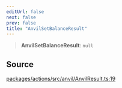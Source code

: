 ```yaml
---
editUrl: false
next: false
prev: false
title: "AnvilSetBalanceResult"
---
```


> **AnvilSetBalanceResult**: `null`

## Source

[packages/actions/src/anvil/AnvilResult.ts:19](https://github.com/evmts/tevm-monorepo/blob/main/packages/actions/src/anvil/AnvilResult.ts#L19)
